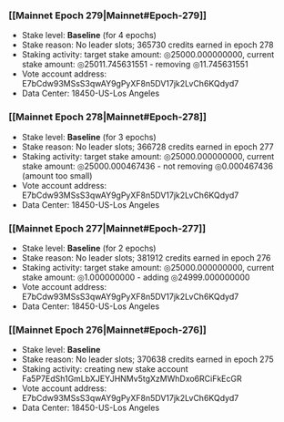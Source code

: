 ### [[Mainnet Epoch 279|Mainnet#Epoch-279]]
* Stake level: **Baseline** (for 4 epochs)
* Stake reason: No leader slots; 365730 credits earned in epoch 278
* Staking activity: target stake amount: ◎25000.000000000, current stake amount: ◎25011.745631551 - removing ◎11.745631551
* Vote account address: E7bCdw93MSsS3qwAY9gPyXF8n5DV17jk2LvCh6KQdyd7
* Data Center: 18450-US-Los Angeles
### [[Mainnet Epoch 278|Mainnet#Epoch-278]]
* Stake level: **Baseline** (for 3 epochs)
* Stake reason: No leader slots; 366728 credits earned in epoch 277
* Staking activity: target stake amount: ◎25000.000000000, current stake amount: ◎25000.000467436 - not removing ◎0.000467436 (amount too small)
* Vote account address: E7bCdw93MSsS3qwAY9gPyXF8n5DV17jk2LvCh6KQdyd7
* Data Center: 18450-US-Los Angeles
### [[Mainnet Epoch 277|Mainnet#Epoch-277]]
* Stake level: **Baseline** (for 2 epochs)
* Stake reason: No leader slots; 381912 credits earned in epoch 276
* Staking activity: target stake amount: ◎25000.000000000, current stake amount: ◎1.000000000 - adding ◎24999.000000000
* Vote account address: E7bCdw93MSsS3qwAY9gPyXF8n5DV17jk2LvCh6KQdyd7
* Data Center: 18450-US-Los Angeles
### [[Mainnet Epoch 276|Mainnet#Epoch-276]]
* Stake level: **Baseline**
* Stake reason: No leader slots; 370638 credits earned in epoch 275
* Staking activity: creating new stake account Fa5P7EdSh1GmLbXJEYJHNMv5tgXzMWhDxo6RCiFkEcGR
* Vote account address: E7bCdw93MSsS3qwAY9gPyXF8n5DV17jk2LvCh6KQdyd7
* Data Center: 18450-US-Los Angeles
